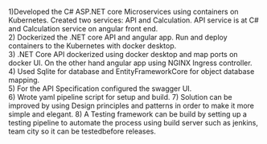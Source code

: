 1)Developed the C# ASP.NET core  Microservices using containers on Kubernetes. Created two services: API and Calculation. API service is at C# and Calculation service on angular front end.<br />
2) Dockerized the .NET core API and angular app. Run and deploy containers to the Kubernetes with docker desktop.<br />
3) .NET Core API dockerized using docker desktop and map ports on docker UI. On the other hand angular app using NGINX Ingress controller. <br />
4) Used Sqlite for database and EntityFrameworkCore for object database mapping.<br />
5) For the API Specification configured the swagger UI. <br />
6) Wrote yaml pipeline script for setup and build.
7) Solution can be improved by using Design principles and patterns in order to make it more simple and elegant.
8) A Testing framework can be build by setting up a testing pipeline to automate the process using build server such as jenkins, team city so it can be testedbefore releases. 
